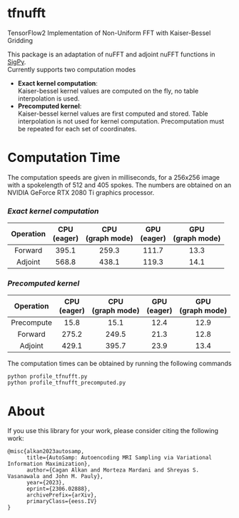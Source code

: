 # tfnufft
TensorFlow2 Implementation of Non-Uniform FFT with Kaiser-Bessel Gridding

This package is an adaptation of nuFFT and adjoint nuFFT functions in [SigPy](https://github.com/mikgroup/sigpy).  
Currently supports two computation modes 
- **Exact kernel computation**:  
Kaiser-bessel kernel values are computed on the fly, no table interpolation is used.
- **Precomputed kernel**:  
Kaiser-bessel kernel values are first computed and stored. Table interpolation is not used for kernel computation. Precomputation must be repeated for each set of coordinates.

# Computation Time
The computation speeds are given in milliseconds, for a 256x256 image with a spokelength of 512 and 405 spokes. The numbers are obtained on an NVIDIA GeForce RTX 2080 Ti graphics processor.

### *Exact kernel computation*  

| Operation | CPU<br>(eager) | CPU<br>(graph mode) | GPU<br>(eager) | GPU<br>(graph mode) |
|:---------:|:--------------:|:-------------------:|:--------------:|:-------------------:|
|  Forward  |      395.1     |        259.3        |      111.7     |         13.3        |
|  Adjoint  |      568.8     |        438.1        |      119.3     |         14.1        |

### *Precomputed kernel*

|  Operation 	| CPU<br>(eager) 	| CPU<br>(graph mode) 	| GPU<br>(eager) 	| GPU<br>(graph mode) 	|
|:----------:	|:--------------:	|:-------------------:	|:--------------:	|:-------------------:	|
| Precompute 	|      15.8      	|         15.1        	|      12.4      	|         12.9        	|
|   Forward  	|      275.2     	|        249.5        	|      21.3      	|         12.8        	|
|   Adjoint  	|      429.1     	|        395.7        	|      23.9      	|         13.4        	|

The computation times can be obtained by running the following commands
<pre><code>python profile_tfnufft.py
python profile_tfnufft_precomputed.py
</code></pre>

# About
If you use this library for your work, please consider citing the following work:

    @misc{alkan2023autosamp,
          title={AutoSamp: Autoencoding MRI Sampling via Variational Information Maximization}, 
          author={Cagan Alkan and Morteza Mardani and Shreyas S. Vasanawala and John M. Pauly},
          year={2023},
          eprint={2306.02888},
          archivePrefix={arXiv},
          primaryClass={eess.IV}
    }
